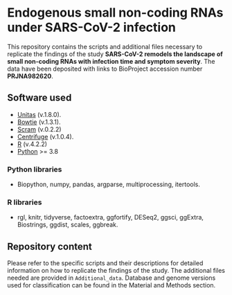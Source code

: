 # Endogenous small non-coding RNAs under SARS-CoV-2 infection  

This repository contains the scripts and additional files necessary to replicate the findings of the study **SARS-CoV-2 remodels the landscape of small non-coding RNAs with infection time and symptom severity**. The data have been deposited with links to BioProject accession number **PRJNA982620**. 

## Software used
* [Unitas](https://www.smallrnagroup.uni-mainz.de/software.html) (v.1.8.0).
* [Bowtie](https://bowtie-bio.sourceforge.net/index.shtml) (v.1.3.1).
* [Scram](https://sfletc.github.io/scram/) (v.0.2.2)
* [Centrifuge](https://ccb.jhu.edu/software/centrifuge/) (v.1.0.4).
* [R](https://www.r-project.org/) (v.4.2.2)
* [Python](https://www.python.org/) >= 3.8

### Python libraries
* Biopython, numpy, pandas, argparse, multiprocessing, itertools.
### R libraries
* rgl, knitr, tidyverse, factoextra, ggfortify, DESeq2, ggsci, ggExtra, Biostrings, ggdist, scales, ggbreak.

## Repository content
Please refer to the specific scripts and their descriptions for detailed information on how to replicate the findings of the study. The additional files needed are provided in `Additional_data`. Database and genome versions used for classification can be found in the Material and Methods section. 
